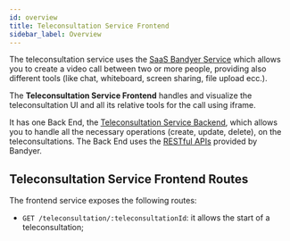 ```yaml
---
id: overview
title: Teleconsultation Service Frontend
sidebar_label: Overview
---
```

The teleconsultation service uses the [SaaS Bandyer Service](https://www.bandyer.com/) which allows you to create a video call between two or more people, providing also different tools (like chat, whiteboard, screen sharing, file upload ecc.).

The **Teleconsultation Service Frontend** handles and visualize the teleconsultation UI and all its relative tools for the call using iframe.

It has one Back End, the [Teleconsultation Service Backend](../teleconsultation-service-backend/overview), which allows you to handle all the necessary operations (create, update, delete), on the teleconsultations. The Back End uses the [RESTful APIs](https://docs.bandyer.com/Bandyer-RESTAPI/) provided by Bandyer.

## Teleconsultation Service Frontend Routes
The frontend service exposes the following routes:
 - `GET /teleconsultation/:teleconsultationId`: it allows the start of a teleconsultation;
